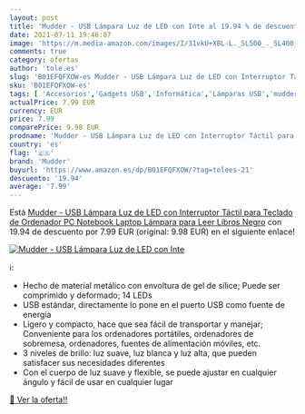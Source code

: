 ```yaml
---
layout: post
title: 'Mudder - USB Lámpara Luz de LED con Inte al 19.94 % de descuento'
date: 2021-07-11 19:46:07
image: 'https://m.media-amazon.com/images/I/31vkU+XBL-L._SL500_._SL400_.jpg'
comments: true
category: ofertas
author: 'tole.es'
slug: 'B01EFQFXOW-es Mudder - USB Lámpara Luz de LED con Interruptor Táctil...'
sku: 'B01EFQFXOW-es'
tags: [ 'Accesorios','Gadgets USB','Informática','Lámparas USB','mudder','ordenador','teclado', ]
actualPrice: 7.99 EUR
currency: EUR
price: 7.99
comparePrice: 9.98 EUR
prodname: 'Mudder - USB Lámpara Luz de LED con Interruptor Táctil para Teclado de Ordenador PC Notebook Laptop Lámpara para Leer Libros  Negro'
country: 'es'
flag: '🇪🇸'
brand: 'Mudder'
buyurl: 'https://www.amazon.es/dp/B01EFQFXOW/?tag=tolees-21'
descuento: '19.94'
average: '7.99'
---
```


Está [Mudder - USB Lámpara Luz de LED con Interruptor Táctil para Teclado de Ordenador PC Notebook Laptop Lámpara para Leer Libros  Negro](https://www.amazon.es/dp/B01EFQFXOW/?tag=tolees-21) con 19.94 de descuento por 7.99 EUR (original: 9.98 EUR) en el siguiente enlace!

[![Mudder - USB Lámpara Luz de LED con Inte](https://m.media-amazon.com/images/I/31vkU+XBL-L._SL500_._SL400_.jpg)](https://www.amazon.es/dp/B01EFQFXOW/?tag=tolees-21)

ℹ️:

- Hecho de material metálico con envoltura de gel de sílice; Puede ser comprimido y deformado; 14 LEDs
- USB estándar, directamente lo pone en el puerto USB como fuente de energía
- Ligero y compacto, hace que sea fácil de transportar y manejar; Conveniente para los ordenadores portátiles, ordenadores de sobremesa, ordenadores, fuentes de alimentación móviles, etc.
- 3 niveles de brillo: luz suave, luz blanca y luz alta, que pueden satisfacer sus necesidades diferentes
- Con el cuerpo de luz suave y flexible, se puede ajustar en cualquier ángulo y fácil de usar en cualquier lugar

[🛒 Ver la oferta!!](https://www.amazon.es/dp/B01EFQFXOW/?tag=tolees-21)
